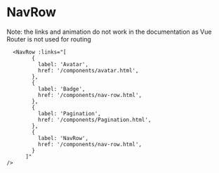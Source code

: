 # NavRow

Note: the links and animation do not work in the documentation as Vue Router is not used for routing

<DemoContainer>
  <NavRow :links="[
        {
          label: 'Avatar',
          href: '/components/avatar.html',
        },
        {
          label: 'Badge',
          href: '/components/nav-row.html',
        },
        {
          label: 'Pagination',
          href: '/components/Pagination.html',
        },
        {
          label: 'NavRow',
          href: '/components/nav-row.html',
        }
      ]" 
/>
</DemoContainer>

```vue
  <NavRow :links="[
        {
          label: 'Avatar',
          href: '/components/avatar.html',
        },
        {
          label: 'Badge',
          href: '/components/nav-row.html',
        },
        {
          label: 'Pagination',
          href: '/components/Pagination.html',
        },
        {
          label: 'NavRow',
          href: '/components/nav-row.html',
        }
      ]" 
/>
```
